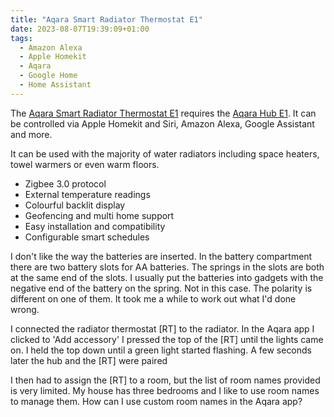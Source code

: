 ```yaml
---
title: "Aqara Smart Radiator Thermostat E1"
date: 2023-08-07T19:39:09+01:00
tags:
  - Amazon Alexa
  - Apple Homekit
  - Aqara
  - Google Home
  - Home Assistant
---
```

The [Aqara Smart Radiator Thermostat E1] requires the [Aqara Hub E1]. It can be controlled via Apple Homekit and Siri, Amazon Alexa, Google Assistant and more.

It can be used with the majority of water radiators including space heaters, towel warmers or even warm floors.

+ Zigbee 3.0 protocol
+ External temperature readings
+ Colourful backlit display
+ Geofencing and multi home support
+ Easy installation and compatibility
+ Configurable smart schedules

I don't like the way the batteries are inserted. In the battery compartment there are two battery slots for AA batteries. The springs in the slots are both at the same end of the slots. I usually put the batteries into gadgets with the negative end of the battery on the spring. Not in this case. The polarity is different on one of them. It took me a while to work out what I'd done wrong.

I connected the radiator thermostat [RT] to the radiator.
In the Aqara app I clicked to 'Add accessory'
I pressed the top of the [RT] until the lights came on.
I held the top down until a green light started flashing.
A few seconds later the hub and the [RT] were paired

I then had to assign the [RT] to a room, but the list of room names provided is very limited. My house has three bedrooms and I like to use room names to manage them. How can I use custom room names in the Aqara app?

[Aqara Hub E1]: /gadgets/aqara-hub-e1
[Aqara Smart Radiator Thermostat E1]: https://www.aqara.com/en/product/radiator-thermostat-e1/
